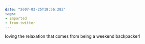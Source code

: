 ```yaml
---
date: "2007-03-25T18:56:28Z"
tags:
- imported
- from-twitter
---
```

loving the relaxation that comes from being a weekend backpacker!
